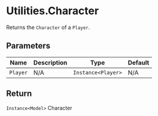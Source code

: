 # Utilities.Character
Returns the `Character` of a `Player`.

## Parameters
| Name     | Description | Type              | Default |
| -------- | ----------- | ----------------  | ------- |
| `Player` | N/A         | `Instance<Player>` | N/A     |

## Return
`Instance<Model>` Character